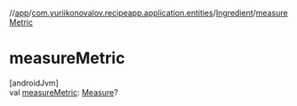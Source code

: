 //[app](../../../index.md)/[com.yuriikonovalov.recipeapp.application.entities](../index.md)/[Ingredient](index.md)/[measureMetric](measure-metric.md)

# measureMetric

[androidJvm]\
val [measureMetric](measure-metric.md): [Measure](../-measure/index.md)?

